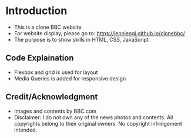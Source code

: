 # Introduction
- This is a clone BBC website
- For website display, please go to: https://jenniengi.github.io/clonebbc/
- The purpose is to show skills in HTML, CSS, JavaScript

## Code Explaination
- Flexbox and grid is used for layout 
- Media Queries is added for responsive design

## Credit/Acknowledgment
- Images and contents by BBC.com
- Disclaimer:  I do not own any of the news photos and contents. All copyrights belong to their original owners. No copyright infringement intended.

